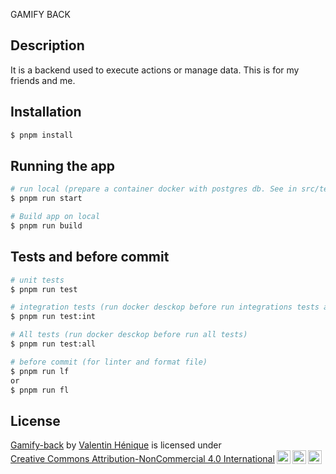 GAMIFY BACK

## Description

It is a backend used to execute actions or manage data. This is for my friends and me.

## Installation

```bash
$ pnpm install
```

## Running the app

```bash
# run local (prepare a container docker with postgres db. See in src/tests/setup/docker-compose.yml)
$ pnpm run start

# Build app on local
$ pnpm run build
```

## Tests and before commit

```bash
# unit tests
$ pnpm run test

# integration tests (run docker desckop before run integrations tests and assert than app does not run)
$ pnpm run test:int

# All tests (run docker desckop before run all tests)
$ pnpm run test:all

# before commit (for linter and format file)
$ pnpm run lf
or
$ pnpm run fl
```

## License

<p xmlns:cc="http://creativecommons.org/ns#" xmlns:dct="http://purl.org/dc/terms/"><a property="dct:title" rel="cc:attributionURL" href="https://github.com/Pathf/gamify-back">Gamify-back</a> by <a rel="cc:attributionURL dct:creator" property="cc:attributionName" href="https://www.linkedin.com/in/valentin-henique-2236a6178/">Valentin Hénique</a> is licensed under <a href="https://creativecommons.org/licenses/by-nc/4.0/?ref=chooser-v1" target="_blank" rel="license noopener noreferrer" style="display:inline-block;">Creative Commons Attribution-NonCommercial 4.0 International<img style="height:22px!important;margin-left:3px;vertical-align:text-bottom;" src="https://mirrors.creativecommons.org/presskit/icons/cc.svg?ref=chooser-v1" alt=""><img style="height:22px!important;margin-left:3px;vertical-align:text-bottom;" src="https://mirrors.creativecommons.org/presskit/icons/by.svg?ref=chooser-v1" alt=""><img style="height:22px!important;margin-left:3px;vertical-align:text-bottom;" src="https://mirrors.creativecommons.org/presskit/icons/nc.svg?ref=chooser-v1" alt=""></a></p>

